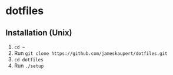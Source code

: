 # dotfiles
## Installation (Unix)
1. `cd ~`
2. Run `git clone https://github.com/jameskaupert/dotfiles.git`
3. `cd dotfiles`
4. Run `./setup`

